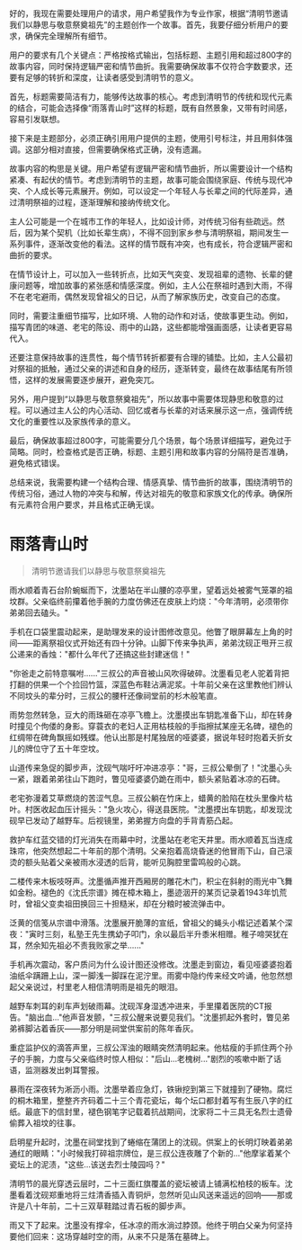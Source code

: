<ReasoningChainRenderer>
好的，我现在需要处理用户的请求，用户希望我作为专业作家，根据“清明节邀请我们以静思与敬意祭奠祖先”的主题创作一个故事。首先，我要仔细分析用户的要求，确保完全理解所有细节。

用户的要求有几个关键点：严格按格式输出，包括标题、主题引用和超过800字的故事内容，同时保持逻辑严密和情节曲折。我需要确保故事不仅符合字数要求，还要有足够的转折和深度，让读者感受到清明节的意义。

首先，标题需要简洁有力，能够传达故事的核心。考虑到清明节的传统和现代元素的结合，可能会选择像“雨落青山时”这样的标题，既有自然景象，又带有时间感，容易引发联想。

接下来是主题部分，必须正确引用用户提供的主题，使用引号标注，并且用斜体强调。这部分相对直接，但需要确保格式正确，没有遗漏。

故事内容的构思是关键。用户希望有逻辑严密和情节曲折，所以需要设计一个结构紧凑、有起伏的情节。考虑到清明节的主题，故事可能会围绕家庭、传统与现代冲突、个人成长等元素展开。例如，可以设定一个年轻人与长辈之间的代际差异，通过清明祭祖的过程，逐渐理解和接纳传统文化。

主人公可能是一个在城市工作的年轻人，比如设计师，对传统习俗有些疏远。然后，因为某个契机（比如长辈生病），不得不回到家乡参与清明祭祖，期间发生一系列事件，逐渐改变他的看法。这样的情节既有冲突，也有成长，符合逻辑严密和曲折的要求。

在情节设计上，可以加入一些转折点，比如天气突变、发现祖辈的遗物、长辈的健康问题等，增加故事的紧张感和情感深度。例如，主人公在祭祖时遇到大雨，不得不在老宅避雨，偶然发现曾祖父的日记，从而了解家族历史，改变自己的态度。

同时，需要注重细节描写，比如环境、人物的动作和对话，使故事更生动。例如，描写青团的味道、老宅的陈设、雨中的山路，这些都能增强画面感，让读者更容易代入。

还要注意保持故事的连贯性，每个情节转折都要有合理的铺垫。比如，主人公最初对祭祖的抵触，通过父亲的讲述和自身的经历，逐渐转变，最终在故事结尾有所领悟，这样的发展需要逐步展开，避免突兀。

另外，用户提到“以静思与敬意祭奠祖先”，所以故事中需要体现静思和敬意的过程。可以通过主人公的内心活动、回忆或者与长辈的对话来展示这一点，强调传统文化的重要性以及家族传承的意义。

最后，确保故事超过800字，可能需要分几个场景，每个场景详细描写，避免过于简略。同时，检查格式是否正确，标题、主题引用和故事内容的分隔符是否准确，避免格式错误。

总结来说，我需要构建一个结构合理、情感真挚、情节曲折的故事，围绕清明节的传统习俗，通过人物的冲突与和解，传达对祖先的敬意和家族文化的传承。确保所有元素符合用户要求，并且格式正确无误。
</ReasoningChainRenderer>

# 雨落青山时

> 清明节邀请我们以静思与敬意祭奠祖先

雨水顺着青石台阶蜿蜒而下，沈墨站在半山腰的凉亭里，望着远处被雾气笼罩的祖坟群。父亲临终前攥着他手腕的力度仿佛还在皮肤上灼烧："今年清明，必须带你弟弟回去磕头。"

手机在口袋里震动起来，是助理发来的设计图修改意见。他瞥了眼屏幕左上角的时间——距离祭祖仪式开始还有四十分钟。山脚下传来争执声，弟弟沈砚正甩开三叔公递来的香烛："都什么年代了还搞这些封建迷信！"

"你爸走之前特意嘱咐......"三叔公的声音被山风吹得破碎。沈墨看见老人驼着背把打翻的供果一个个捡回竹篮，深蓝色布鞋沾满泥浆。十年前父亲在这里教他们辨认不同坟头的辈分时，三叔公的腰杆还像祠堂前的杉木般笔直。

雨势忽然转急，豆大的雨珠砸在凉亭飞檐上。沈墨摸出车钥匙准备下山，却在转身时撞见个佝偻的身影。穿蓑衣的老妇人正用枯枝般的手指擦拭某座无名碑，褪色的红绸带在碑角飘摇如残蝶。他认出那是村尾独居的哑婆婆，据说年轻时抱着夭折女儿的牌位守了五十年空坟。

山道传来急促的脚步声，沈砚气喘吁吁冲进凉亭："哥，三叔公晕倒了！"沈墨心头一紧，跟着弟弟往山下跑时，瞥见哑婆婆仍跪在雨中，额头紧贴着冰凉的石碑。

老宅弥漫着艾草燃烧的苦涩气息。三叔公躺在竹床上，蜡黄的脸陷在枕头里像片枯叶。村医收起血压计摇头："急火攻心，得送县医院。"沈墨摸出车钥匙，却发现沈砚早已发动了越野车。后视镜里，弟弟握方向盘的手背青筋凸起。

救护车红蓝交错的灯光消失在雨幕中时，沈墨站在老宅天井里。雨水顺着瓦当连成珠帘，他突然想起二十年前的那个清明。父亲抱着高烧昏迷的他冒雨下山，自己滚烫的额头贴着父亲被雨水浸透的后背，能听见胸腔里雷鸣般的心跳。

二楼传来木板吱呀声。沈墨循声推开西厢房的雕花木门，积尘在斜射的雨光中飞舞如金粉。褪色的《沈氏宗谱》摊在樟木箱上，墨迹洇开的某页记录着1943年饥荒时，曾祖父变卖祖田换回三十担糙米，却在分粮时被流弹击中。

泛黄的信笺从宗谱中滑落。沈墨展开脆薄的宣纸，曾祖父的蝇头小楷记述着某个深夜："寅时三刻，私塾王先生携幼子叩门，余以最后半升黍米相赠。稚子啼哭犹在耳，然余知先祖必不责我败家之举......"

手机再次震动，客户质问为什么设计图还没修改。沈墨走到窗边，看见哑婆婆抱着油纸伞蹒跚上山，深一脚浅一脚踩在泥泞里。雨雾中隐约传来经文吟诵，他忽然想起父亲说过，村里老人相信清明雨是祖先的眼泪。

越野车刺耳的刹车声划破雨幕。沈砚浑身湿透冲进来，手里攥着医院的CT报告。"脑出血..."他声音发颤，"三叔公醒来说要见我们。"沈墨抓起外套时，瞥见弟弟裤脚沾着香灰——那分明是祠堂供案前的陈年香灰。

重症监护仪的滴答声里，三叔公浑浊的眼睛突然清明起来。他枯瘦的手抓住两个孙子的手腕，力度与父亲临终时惊人相似："后山...老槐树..."剧烈的咳嗽中断了话语，监测器发出刺耳警报。

暴雨在深夜转为淅沥小雨。沈墨举着应急灯，铁锹挖到第三下就撞到了硬物。腐烂的桐木箱里，整整齐齐码着二十三个青花瓷坛，每个坛口都封着写有生辰八字的红纸。最底下的信封里，褪色钢笔字记载着抗战期间，沈家将二十三具无名烈士遗骨偷葬入祖坟的往事。

启明星升起时，沈墨在祠堂找到了蜷缩在蒲团上的沈砚。供案上的长明灯映着弟弟通红的眼睛："小时候我打碎祖宗牌位，是三叔公连夜雕了个新的..."他摩挲着某个瓷坛上的泥渍，"这些...该送去烈士陵园吗？"

清明节的晨光穿透云层时，二十三面红旗覆盖的瓷坛被请上铺满松柏枝的板车。沈墨看着沈砚郑重地将三炷清香插入青铜炉，忽然听见山风送来遥远的回响——那或许是八十年前，二十三双草鞋踏过青石板的脚步声。

雨又下了起来。沈墨没有撑伞，任冰凉的雨水淌过脖颈。他终于明白父亲为何坚持要他们回来：这场穿越时空的雨，从来不只是落在墓碑上。